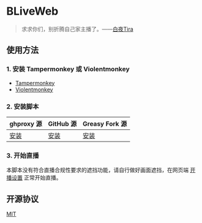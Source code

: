 # BLiveWeb

> 求求你们，别折腾自己家主播了。——[白夜Tira](https://t.bilibili.com/847139701670281225)

## 使用方法

### 1. 安装 Tampermonkey 或 Violentmonkey

- [Tampermonkey](https://www.tampermonkey.net/)
- [Violentmonkey](https://violentmonkey.github.io/)

### 2. 安装脚本

| ghproxy 源                                                                                                             | GitHub 源                                                                                   | Greasy Fork 源                                                                                                                                                                 |
| ---------------------------------------------------------------------------------------------------------------------- | ------------------------------------------------------------------------------------------- | ------------------------------------------------------------------------------------------------------------------------------------------------------------------------------ |
| [安装](https://mirror.ghproxy.com/https://github.com/ProgramRipper/BLiveWeb/releases/latest/download/bliveweb.user.js) | [安装](https://github.com/ProgramRipper/BLiveWeb/releases/latest/download/bliveweb.user.js) | [安装](https://greasyfork.org/scripts/476537-b-%E7%AB%99%E7%BD%91%E9%A1%B5%E7%AB%AF%E7%9B%B4%E6%92%AD/code/B%20%E7%AB%99%E7%BD%91%E9%A1%B5%E7%AB%AF%E7%9B%B4%E6%92%AD.user.js) |

### 3. 开始直播

本脚本没有符合直播合规性要求的遮挡功能，请自行做好画面遮挡，在网页端 [开播设置](https://link.bilibili.com/p/center/index#/my-room/start-live) 正常开始直播。

## 开源协议

[MIT](LICENSE)
